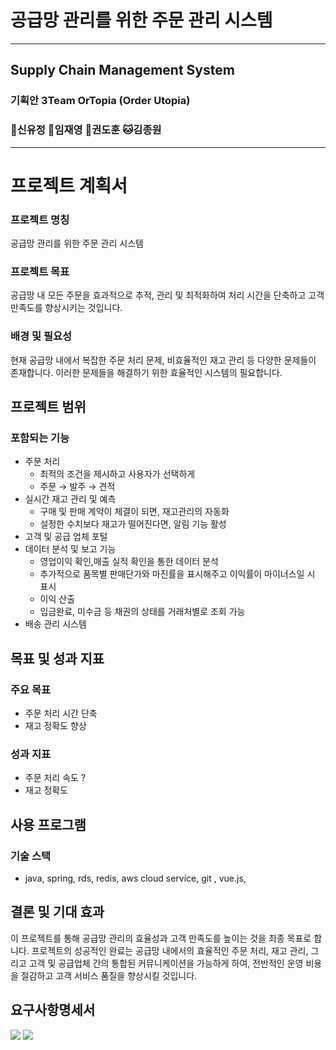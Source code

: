 # 공급망 관리를 위한 주문 관리 시스템
---
## Supply Chain Management System
### 기획안 3Team OrTopia (Order Utopia)
### 🤠신유정 🐻임재영 🐼권도훈 🐱김종원
---

# 프로젝트 계획서

### 프로젝트 명칭

공급망 관리를 위한 주문 관리 시스템


### 프로젝트 목표

공급망 내 모든 주문을 효과적으로 추적, 관리 및 최적화하여 처리 시간을 단축하고 고객 만족도를 향상시키는 것입니다.

### 배경 및 필요성

현재 공급망 내에서 복잡한 주문 처리 문제, 비효율적인 재고 관리 등 다양한 문제들이 존재합니다. 이러한 문제들을 해결하기 위한 효율적인 시스템의 필요합니다.

## 프로젝트 범위

### 포함되는 기능

- 주문 처리
    - 최적의 조건을 제시하고 사용자가 선택하게
    - 주문 → 발주 → 견적
- 실시간 재고 관리 및 예측
    - 구매 및 판매 계약이 체결이 되면, 재고관리의 자동화
    - 설정한 수치보다 재고가 떨어진다면, 알림 기능 활성
- 고객 및 공급 업체 포털
- 데이터 분석 및 보고 기능
    - 영업이익 확인,매출 실적 확인을 통한 데이터 분석
    - 추가적으로 품목별 판매단가와 마진률을 표시해주고 이익률이 마이너스일 시 표시
    - 이익 산출
    - 입금완료, 미수금 등 채권의 상태를 거래처별로 조회 가능
- 배송 관리 시스템

## 목표 및 성과 지표

### 주요 목표

- 주문 처리 시간 단축
- 재고 정확도 향상

### 성과 지표

- 주문 처리 속도  ?
- 재고 정확도

## 사용 프로그램

### 기술 스택

- java, spring, rds, redis, aws cloud service, git , vue.js,

## 결론 및 기대 효과

이 프로젝트를 통해 공급망 관리의 효율성과 고객 만족도를 높이는 것을 최종 목표로 합니다. 프로젝트의 성공적인 완료는 공급망 내에서의 효율적인 주문 처리, 재고 관리, 그리고 고객 및 공급업체 간의 통합된 커뮤니케이션을 가능하게 하여, 전반적인 운영 비용을 절감하고 고객 서비스 품질을 향상시킬 것입니다.

## 요구사항명세서
<img src="https://github.com/yujeong-shin/OrTopia/blob/main/%EC%9A%94%EA%B5%AC%EC%82%AC%ED%95%AD%20%EC%A0%95%EC%9D%98%EC%84%9C1.jpg">
<img src="https://github.com/yujeong-shin/OrTopia/blob/main/%EC%9A%94%EA%B5%AC%EC%82%AC%ED%95%AD%20%EC%A0%95%EC%9D%98%EC%84%9C%202.jpg">
